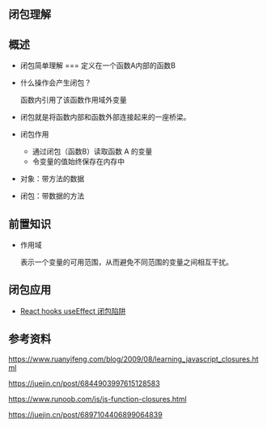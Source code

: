 ## 闭包理解

## 概述

- 闭包简单理解 === 定义在一个函数A内部的函数B

- 什么操作会产生闭包？

  函数内引用了该函数作用域外变量

- 闭包就是将函数内部和函数外部连接起来的一座桥梁。

- 闭包作用
  - 通过闭包（函数B）读取函数 A 的变量
  - 令变量的值始终保存在内存中
  
- 对象：带方法的数据

- 闭包：带数据的方法





## 前置知识

- 作用域

  表示一个变量的可用范围，从而避免不同范围的变量之间相互干扰。



## 闭包应用

- [React hooks useEffect 闭包陷阱]()







## 参考资料

https://www.ruanyifeng.com/blog/2009/08/learning_javascript_closures.html

https://juejin.cn/post/6844903997615128583

https://www.runoob.com/js/js-function-closures.html

https://juejin.cn/post/6897104406899064839

